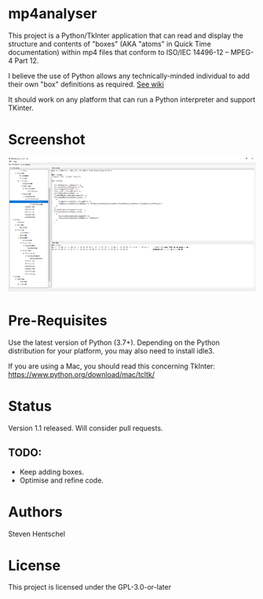 # mp4analyser #
This project is a Python/TkInter application that can read and display the structure and contents of "boxes" 
(AKA "atoms" in Quick Time documentation) within mp4 files that conform to ISO/IEC 14496-12 – MPEG-4 Part 12.

I believe the use of Python allows any technically-minded individual to add their own "box" definitions as required. 
[See wiki](https://github.com/essential61/mp4analyser/wiki)

It should work on any platform that can run a Python interpreter and support TKinter.

# Screenshot #
![alt text](./images/mp4analyser.png)

# Pre-Requisites #
Use the latest version of Python (3.7+). Depending on the Python distribution for your platform, you may also need to install idle3. 

If you are using a Mac, you should read this concerning TkInter: https://www.python.org/download/mac/tcltk/

# Status #
Version 1.1 released. Will consider pull requests.

## TODO: ##
* Keep adding boxes.
* Optimise and refine code.

# Authors #
Steven Hentschel

# License #
This project is licensed under the GPL-3.0-or-later


